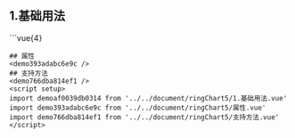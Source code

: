 ## 1.基础用法
<demoaf0039db0314 />
```vue{4}
<template>
    <ring-chart-5 ref="chartRef" v-bind="chartOption"></ring-chart-5>
</template>

<script setup>
import { ref, onMounted } from 'vue';

const chartRef = ref();

const seriesData = [
    { value: 1048, name: '正常' },
    { value: 735, name: '故障' },
    { value: 580, name: '告警' },
    { value: 484, name: '离线' },
    { value: 123, name: '危险' }
];
// 组合配置项
const chartOption = {
    seriesData
};

onMounted(() => chartRef.value.renderChart());
</script>
<style lang="scss" scoped>
.zrx-chart {
    height: 664px;
    background-color: rgb(3, 43, 68);
}
</style>
```
## 属性
<demo393adabc6e9c />
## 支持方法
<demo766dba814ef1 />
<script setup>
import demoaf0039db0314 from '../../document/ringChart5/1.基础用法.vue'
import demo393adabc6e9c from '../../document/ringChart5/属性.vue'
import demo766dba814ef1 from '../../document/ringChart5/支持方法.vue'
</script>